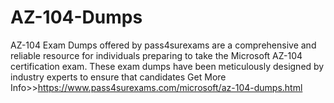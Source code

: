 # AZ-104-Dumps
AZ-104 Exam Dumps offered by pass4surexams are a comprehensive and reliable resource for individuals preparing to take the Microsoft AZ-104 certification exam. These exam dumps have been meticulously designed by industry experts to ensure that candidates Get More Info>>https://www.pass4surexams.com/microsoft/az-104-dumps.html
